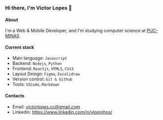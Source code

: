 ### Hi there, I'm Victor Lopes 👋

#### About
I'm a Web & Mobile Developer, and I'm studying computer science at [PUC-MINAS](https://www.pucminas.br/destaques/Paginas/default.aspx).

#### Current stack
- Main language: `Javascript`
- Backend: `Nodejs`, `Python`
- Frontend: `Reactjs`, `HTML5`, `CSS3`
- Layout Design: `Figma`, `Excalidraw`
- Version control: `Git & Github`
- Tools: `VSCode`, `Markdown`

#### Contacts
- Email: victorlopes.cc@gmail.com
- Linkedin: https://www.linkedin.com/in/vlopinhos/
